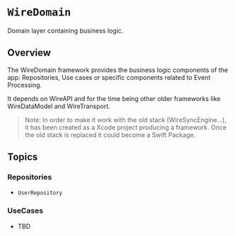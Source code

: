 # ``WireDomain``

Domain layer containing business logic.

## Overview

The WireDomain framework provides the business logic components of the app: Repositories, Use cases or specific components related to Event Processing.

It depends on WireAPI and for the time being other older frameworks like WireDataModel and WireTransport.

> Note: In order to make it work with the old stack (WireSyncEngine...), it has been created as a Xcode project producing a framework. Once the old stack is replaced it could become a Swift Package.

## Topics

### Repositories

- ``UserRepository``

### UseCases

- TBD

